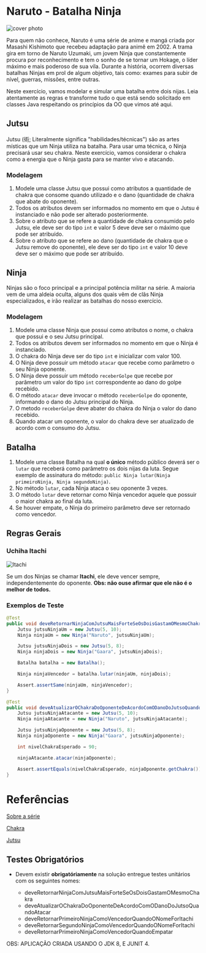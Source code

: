 # Naruto - Batalha Ninja

![cover photo](https://s.aficionados.com.br/imagens/frases-iconicas-dos-personagens-de-naruto_f.jpg)

Para quem não conhece, Naruto é uma série de anime e mangá criada por Masashi Kishimoto que recebeu adaptação para animê em 2002. A trama gira em torno de Naruto Uzumaki, um jovem Ninja que constantemente procura por reconhecimento e tem o sonho de se tornar um Hokage, o líder máximo e mais poderoso de sua vila. Durante a história, ocorrem diversas batalhas Ninjas em prol de algum objetivo, tais como: exames para subir de nível, guerras, missões, entre outras.

Neste exercício, vamos modelar e simular uma batalha entre dois nijas. Leia atentamente as regras e transforme tudo o que está sendo solicitado em classes Java respeitando os princípios da OO que vimos até aqui.

## Jutsu

Jutsu (術; Literalmente significa "habilidades/técnicas") são as artes místicas que um Ninja utiliza na batalha. Para usar uma técnica, o Ninja precisará usar seu chakra. Neste exercício, vamos considerar o chakra como a energia que o Ninja gasta para se manter vivo e atacando.

### Modelagem

1. Modele uma classe Jutsu que possui como atributos a quantidade de chakra que consome quando utilizado e o dano (quantidade de chakra que abate do oponente).
2. Todos os atributos devem ser informados no momento em que o Jutsu é instanciado e não pode ser alterado posteriormente.
3. Sobre o atributo que se refere a quantidade de chakra consumido pelo Jutsu, ele deve ser do tipo `int` e valor 5 deve deve ser o máximo que pode ser atribuído.
4. Sobre o atributo que se refere ao dano (quantidade de chakra que o Jutsu remove do oponente), ele deve ser do tipo `int` e valor 10 deve deve ser o máximo que pode ser atribuído.

## Ninja

Ninjas são o foco principal e a principal potência militar na série. A maioria vem de uma aldeia oculta, alguns dos quais vêm de clãs Ninja especializados, e irão realizar as batalhas do nosso exercício.

### Modelagem 

1. Modele uma classe Ninja que possui como atributos o nome, o chakra que possui e o seu Jutsu principal.
2. Todos os atributos devem ser informados no momento em que o Ninja é instanciado.
1. O chakra do Ninja deve ser do tipo `int` e inicializar com valor 100.
3. O Ninja deve possuir um método `atacar` que recebe como parâmetro o seu Ninja oponente. 
4. O Ninja deve possuir um método `receberGolpe` que recebe por parâmetro um valor do tipo `int` correspondente ao dano do golpe recebido.
5. O método `atacar` deve invocar o método `receberGolpe` do oponente, informando o dano do Jutsu principal do Ninja.
6. O metodo `receberGolpe` deve abater do chakra do Ninja o valor do dano recebido.
7. Quando atacar um oponente, o valor do chakra deve ser atualizado de acordo com o consumo do Jutsu.


## Batalha
1. Modele uma classe Batalha na qual **o único** método público deverá ser o `lutar` que receberá como parâmetro os dois nijas da luta. Segue exemplo de assinatura do método:  `public Ninja lutar(Ninja primeiroNinja, Ninja segundoNinja)`.
2. No método `lutar`, cada Ninja ataca o seu oponente 3 vezes.
3. O método `lutar` deve retornar como Ninja vencedor aquele que possuir o maior chakra ao final da luta.
5. Se houver empate, o Ninja do primeiro parâmetro deve ser retornado como vencedor.

## Regras Gerais

### Uchiha Itachi
![Itachi](https://vignette.wikia.nocookie.net/liberproeliis/images/b/b0/Itachi_render_by_xuzumaki-d49n7va.png/revision/latest/scale-to-width-down/340?cb=20161119225550&path-prefix=pt-br)

Se um dos Ninjas se chamar **Itachi**, ele deve vencer sempre, independentemente do oponente. **Obs: não ouse afirmar que ele não é o melhor de todos.**

### Exemplos de Teste

```Java
@Test
public void deveRetornarNinjaComJutsuMaisForteSeOsDoisGastamOMesmoChakra() {
    Jutsu jutsuNinjaUm = new Jutsu(5, 10);
    Ninja ninjaUm = new Ninja("Naruto", jutsuNinjaUm);

    Jutsu jutsuNinjaDois = new Jutsu(5, 8);
    Ninja ninjaDois = new Ninja("Gaara", jutsuNinjaDois);

    Batalha batalha = new Batalha();

    Ninja ninjaVencedor = batalha.lutar(ninjaUm, ninjaDois);

    Assert.assertSame(ninjaUm, ninjaVencedor);
}

@Test
public void deveAtualizarOChakraDoOponenteDeAcordoComODanoDoJutsoQuandoAtacar() {
    Jutsu jutsuNinjaAtacante = new Jutsu(5, 10);
    Ninja ninjaAtacante = new Ninja("Naruto", jutsuNinjaAtacante);

    Jutsu jutsuNinjaOponente = new Jutsu(5, 8);
    Ninja ninjaOponente = new Ninja("Gaara", jutsuNinjaOponente);

    int nivelChakraEsperado = 90;

    ninjaAtacante.atacar(ninjaOponente);

    Assert.assertEquals(nivelChakraEsperado, ninjaOponente.getChakra());
}

```

# Referências
[Sobre a série](https://naruto-pedia.fandom.com/pt-br/wiki/Naruto_(S%C3%A9rie))

[Chakra](https://naruto.fandom.com/pt-br/wiki/Chakra)

[Jutsu](https://naruto.fandom.com/pt-br/wiki/Jutsu)

## Testes Obrigatórios

* Devem existir **obrigatóriamente** na solução entregue testes unitários com os seguintes nomes:

    - deveRetornarNinjaComJutsuMaisForteSeOsDoisGastamOMesmoChakra
    - deveAtualizarOChakraDoOponenteDeAcordoComODanoDoJutsoQuandoAtacar
    - deveRetornarPrimeiroNinjaComoVencedorQuandoONomeForItachi
    - deveRetornarSegundoNinjaComoVencedorQuandoONomeForItachi
    - deveRetornarPrimeiroNinjaComoVencedorQuandoEmpatar

OBS: APLICAÇÃO CRIADA USANDO O JDK 8, E JUNIT 4.
